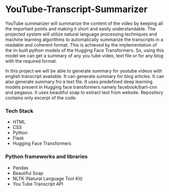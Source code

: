 # YouTube-Transcript-Summarizer
<p>YouTube summarizer will summarize the content of the video by keeping all the important points and making it short and
easily understandable. The projected system will utilize natural language
processing techniques and machine learning algorithms to automatically
summarize the transcripts in a readable and coherent format. This is achieved by
the implementation of the in-built python models of the Hugging Face
Transformers. So, using this model we can get a summary of any you tube video,
text file or for any blog with the required format.

In this project we will be able to generate summary for youtube videos with english transcript available. It can generate summary for blog articles. It can also generate summary fro a text file. It uses predefined deep learning models present in Hugging face transformers namely facebook/bart-cnn and pegasus. It uses beautiful soap to extract text from website. Repository contains only excerpt of the code.
</p>

<h3>Tech Stack</h3>
<ul>
  <li>HTML</li>
  <li>CSS</li>
  <li>Python</li>
  <li>Flask</li>
  <li>Hugging Face Transformers</li>
</ul>
<h3>Python frameworks and libraries</h3>
<ul>
    <li>Pandas</li>
  <li>Beautiful Soap</li>
  <li>NLTK (Natural Language Tool Kit)</li>
  <li>You Tube Transcript API</li>
</ul>

  
